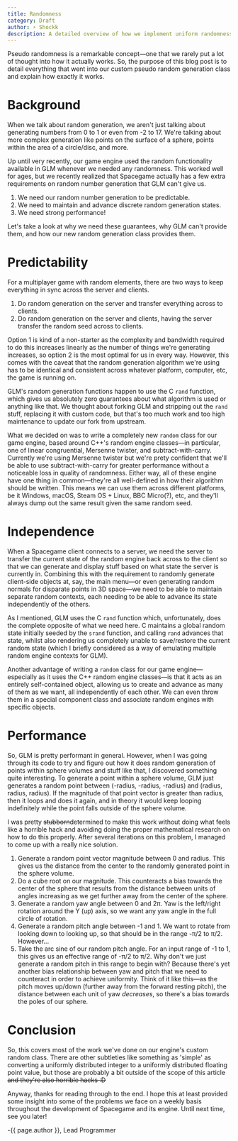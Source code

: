 ```yaml
---
title: Randomness
category: Draft
author: ⚡ Shockk
description: A detailed overview of how we implement uniform randomness in our game engine.
---
```

Pseudo randomness is a remarkable concept—one that we rarely put a lot of thought into how it actually works. So, the purpose of this blog post is to detail everything that went into our custom pseudo random generation class and explain how exactly it works.

# Background

When we talk about random generation, we aren't just talking about generating numbers from 0 to 1 or even from -2 to 17. We're talking about more complex generation like points on the surface of a sphere, points within the area of a circle/disc, and more.

Up until very recently, our game engine used the random functionality available in GLM whenever we needed any randomness. This worked well for ages, but we recently realized that Spacegame actually has a few extra requirements on random number generation that GLM can't give us.

1. We need our random number generation to be predictable.
2. We need to maintain and advance discrete random generation states.
3. We need strong performance!

Let's take a look at why we need these guarantees, why GLM can't provide them, and how our new random generation class provides them.

# Predictability

For a multiplayer game with random elements, there are two ways to keep everything in sync across the server and clients.

1. Do random generation on the server and transfer everything across to clients.
2. Do random generation on the server and clients, having the server transfer the random seed across to clients.

Option 1 is kind of a non-starter as the complexity and bandwidth required to do this increases linearly as the number of things we're generating increases, so option 2 is the most optimal for us in every way. However, this comes with the caveat that the random generation algorithm we're using has to be identical and consistent across whatever platform, computer, etc, the game is running on.

GLM's random generation functions happen to use the C `rand` function, which gives us absolutely zero guarantees about what algorithm is used or anything like that. We thought about forking GLM and stripping out the `rand` stuff, replacing it with custom code, but that's too much work and too high maintenance to update our fork from upstream.

What we decided on was to write a completely new `random` class for our game engine, based around C++'s random engine classes—in particular, one of linear congruential, Mersenne twister, and subtract-with-carry. Currently we're using Mersenne twister but we're prety confident that we'll be able to use subtract-with-carry for greater performance without a noticeable loss in quality of randomness. Either way, all of these engine have one thing in common—they're all well-defined in how their algorithm should be written. This means we can use them across different platforms, be it Windows, macOS, Steam OS + Linux, BBC Micro(?), etc, and they'll always dump out the same result given the same random seed.

# Independence

When a Spacegame client connects to a server, we need the server to transfer the current state of the random engine back across to the client so that we can generate and display stuff based on what state the server is currently in. Combining this with the requirement to randomly generate client-side objects at, say, the main menu—or even generating random normals for disparate points in 3D space—we need to be able to maintain separate random contexts, each needing to be able to advance its state independently of the others.

As I mentioned, GLM uses the C `rand` function which, unfortunately, does the complete opposite of what we need here. C maintains a global random state initially seeded by the `srand` function, and calling `rand` advances that state, whilst also rendering us completely unable to save/restore the current random state (which I briefly considered as a way of emulating multiple random engine contexts for GLM).

Another advantage of writing a `random` class for our game engine—especially as it uses the C++ random engine classes—is that it acts as an entirely self-contained object, allowing us to create and advance as many of them as we want, all independently of each other. We can even throw them in a special component class and associate random engines with specific objects.

# Performance

So, GLM is pretty performant in general. However, when I was going through its code to try and figure out how it does random generation of points within sphere volumes and stuff like that, I discovered something quite interesting. To generate a point within a sphere volume, GLM just generates a random point between (-radius, -radius, -radius) and (radius, radius, radius). If the magnitude of that point vector is greater than radius, then it loops and does it again, and in theory it would keep looping indefinitely while the point falls outside of the sphere volume.

I was pretty ~~stubborn~~determined to make this work without doing what feels like a horrible hack and avoiding doing the proper mathematical research on how to do this properly. After several iterations on this problem, I managed to come up with a really nice solution.

1. Generate a random point vector magnitude between 0 and radius. This gives us the distance from the center to the randomly generated point in the sphere volume.
2. Do a cube root on our magnitude. This counteracts a bias towards the center of the sphere that results from the distance between units of angles increasing as we get further away from the center of the sphere.
3. Generate a random yaw angle between 0 and 2π. Yaw is the left/right rotation around the Y (up) axis, so we want any yaw angle in the full circle of rotation.
4. Generate a random pitch angle between -1 and 1. We want to rotate from looking down to looking up, so that should be in the range -π/2 to π/2. However...
5. Take the arc sine of our random pitch angle. For an input range of -1 to 1, this gives us an effective range of -π/2 to π/2. Why don't we just generate a random pitch in this range to begin with? Because there's yet another bias relationship between yaw and pitch that we need to counteract in order to achieve uniformity. Think of it like this—as the pitch moves up/down (further away from the forward resting pitch), the distance between each unit of yaw *decreases*, so there's a bias towards the poles of our sphere.

# Conclusion

So, this covers most of the work we've done on our engine's custom random class. There are other subtleties like something as 'simple' as converting a uniformly distributed integer to a uniformly distributed floating point value, but those are probably a bit outside of the scope of this article ~~and they're also horrible hacks :D~~

Anyway, thanks for reading through to the end. I hope this at least provided some insight into some of the problems we face on a weekly basis throughout the development of Spacegame and its engine. Until next time, see you later!

-{{ page.author }}, Lead Programmer
